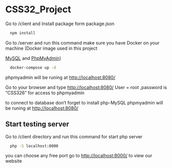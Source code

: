 # CSS32_Project

Go to /client and Install package form package.json 

```bash
  npm install  
```

Go to /server and run this command make sure you have Docker on your machine
(Docker image used in this project

[MySQL](https://hub.docker.com/_/mysql) and [PhpMyAdmin](https://hub.docker.com/_/phpmyadmin))

```bash
  docker-compose up -d
```
phpmyadmin will be runing at
<http://localhost:8080/>

Go to your browser and type [http://localhost:8080/](http://localhost:8080/) User = root ,password is “CSS326” for access to phpmyadmin

to connect to database don’t forget to install php-MySQL
phpmyadmin will be runing at
<http://localhost:8080/>
## Start testing server
Go to /client directory and run this command for start php server
```bash
  php -S localhost:8000
```
you can choose any free port
go to <http://localhost:8000/> to view our website
